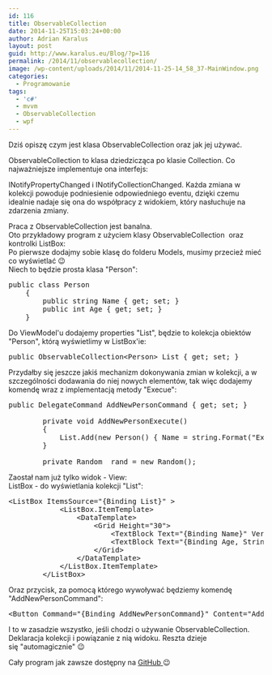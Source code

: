 ```yaml
---
id: 116
title: ObservableCollection
date: 2014-11-25T15:03:24+00:00
author: Adrian Karalus
layout: post
guid: http://www.karalus.eu/Blog/?p=116
permalink: /2014/11/observablecollection/
image: /wp-content/uploads/2014/11/2014-11-25-14_58_37-MainWindow.png
categories:
  - Programowanie
tags:
  - 'c#'
  - mvvm
  - ObservableCollection
  - wpf
---
```

Dziś opiszę czym jest klasa ObservableCollection oraz jak jej używać.  
<!--more-->

  
ObservableCollection<T> to klasa dziedzicząca po klasie Collection<T>. Co najważniejsze implementuje ona interfejs:

INotifyPropertyChanged i INotifyCollectionChanged. Każda zmiana w kolekcji powoduje podniesienie odpowiedniego eventu, dzięki czemu idealnie nadaje się ona do współpracy z widokiem, który nasłuchuje na zdarzenia zmiany.

Praca z ObservableCollection jest banalna.  
Oto przykładowy program z użyciem klasy ObservableCollection  oraz kontrolki ListBox:  
Po pierwsze dodajmy sobie klasę do folderu Models, musimy przecież mieć co wyświetlać 😉  
Niech to będzie prosta klasa "Person":

<pre class="brush: csharp; title: ; notranslate" title="">public class Person
    {
        public string Name { get; set; }
        public int Age { get; set; }
    }
</pre>

Do ViewModel'u dodajemy properties "List", będzie to kolekcja obiektów "Person", którą wyświetlimy w ListBox'ie:

<pre class="brush: csharp; title: ; notranslate" title="">public ObservableCollection&lt;Person&gt; List { get; set; }
</pre>

Przydałby się jeszcze jakiś mechanizm dokonywania zmian w kolekcji, a w szczególności dodawania do niej nowych elementów, tak więc dodajemy komendę wraz z implementacją metody "Execue":

<pre class="brush: csharp; title: ; notranslate" title="">public DelegateCommand AddNewPersonCommand { get; set; }

        private void AddNewPersonExecute()
        {
            List.Add(new Person() { Name = string.Format("Example Name #{0}", List.Count + 1), Age = _rand.Next(0 , 130) });
        }

        private Random _rand = new Random();
</pre>

 

Zaostał nam już tylko widok - View:  
ListBox - do wyświetlania kolekcji "List":

<pre class="brush: xml; title: ; notranslate" title="">&lt;ListBox ItemsSource="{Binding List}" &gt;
            &lt;ListBox.ItemTemplate&gt;
                &lt;DataTemplate&gt;
                    &lt;Grid Height="30"&gt;
                        &lt;TextBlock Text="{Binding Name}" VerticalAlignment="Top" HorizontalAlignment="Left"/&gt;
                        &lt;TextBlock Text="{Binding Age, StringFormat=Age: {0} }" VerticalAlignment="Bottom" HorizontalAlignment="Right"/&gt;
                    &lt;/Grid&gt;
                &lt;/DataTemplate&gt;
            &lt;/ListBox.ItemTemplate&gt;
        &lt;/ListBox&gt;
</pre>

Oraz przycisk, za pomocą którego wywoływać będziemy komendę "AddNewPersonCommand":

<pre class="brush: xml; title: ; notranslate" title="">&lt;Button Command="{Binding AddNewPersonCommand}" Content="Add New Person" VerticalAlignment="Center" HorizontalAlignment="Center" Padding="5,2"/&gt;
</pre>

I to w zasadzie wszystko, jeśli chodzi o używanie ObservableCollection. Deklaracja kolekcji i powiązanie z nią widoku. Reszta dzieje się "automagicznie" 😉

Cały program jak zawsze dostępny na <a href="https://github.com/RamzesBlog/ObservableCollectionExample" target="_blank">GitHub </a>😉